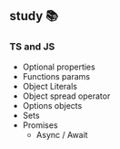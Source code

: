 

## study 📚

### TS and JS

- Optional properties
- Functions params
- Object Literals
- Object spread operator
- Options objects
- Sets
- Promises
	- Async / Await
> 